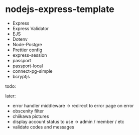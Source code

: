 # nodejs-express-template

-   Express
-   Express Validator
-   EJS
-   Dotenv
-   Node-Postgre
-   Prettier config
-   express-session
-   passport
-   passport-local
-   connect-pg-simple
-   bcryptjs

todo:

later:
- error handler middleware -> redirect to error page on error
- obscenity filter
- chiikawa pictures
- display account status to use -> admin / member / etc
- validate codes and messages